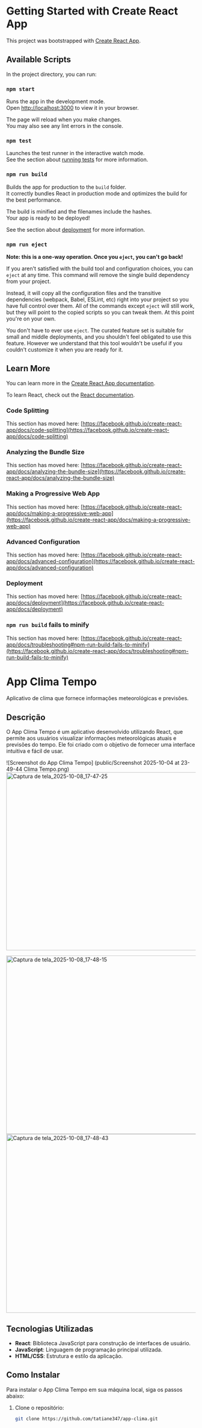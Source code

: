 # Getting Started with Create React App

This project was bootstrapped with [Create React App](https://github.com/facebook/create-react-app).

## Available Scripts

In the project directory, you can run:

### `npm start`

Runs the app in the development mode.\
Open [http://localhost:3000](http://localhost:3000) to view it in your browser.

The page will reload when you make changes.\
You may also see any lint errors in the console.

### `npm test`

Launches the test runner in the interactive watch mode.\
See the section about [running tests](https://facebook.github.io/create-react-app/docs/running-tests) for more information.

### `npm run build`

Builds the app for production to the `build` folder.\
It correctly bundles React in production mode and optimizes the build for the best performance.

The build is minified and the filenames include the hashes.\
Your app is ready to be deployed!

See the section about [deployment](https://facebook.github.io/create-react-app/docs/deployment) for more information.

### `npm run eject`

**Note: this is a one-way operation. Once you `eject`, you can't go back!**

If you aren't satisfied with the build tool and configuration choices, you can `eject` at any time. This command will remove the single build dependency from your project.

Instead, it will copy all the configuration files and the transitive dependencies (webpack, Babel, ESLint, etc) right into your project so you have full control over them. All of the commands except `eject` will still work, but they will point to the copied scripts so you can tweak them. At this point you're on your own.

You don't have to ever use `eject`. The curated feature set is suitable for small and middle deployments, and you shouldn't feel obligated to use this feature. However we understand that this tool wouldn't be useful if you couldn't customize it when you are ready for it.

## Learn More

You can learn more in the [Create React App documentation](https://facebook.github.io/create-react-app/docs/getting-started).

To learn React, check out the [React documentation](https://reactjs.org/).

### Code Splitting

This section has moved here: [https://facebook.github.io/create-react-app/docs/code-splitting](https://facebook.github.io/create-react-app/docs/code-splitting)

### Analyzing the Bundle Size

This section has moved here: [https://facebook.github.io/create-react-app/docs/analyzing-the-bundle-size](https://facebook.github.io/create-react-app/docs/analyzing-the-bundle-size)

### Making a Progressive Web App

This section has moved here: [https://facebook.github.io/create-react-app/docs/making-a-progressive-web-app](https://facebook.github.io/create-react-app/docs/making-a-progressive-web-app)

### Advanced Configuration

This section has moved here: [https://facebook.github.io/create-react-app/docs/advanced-configuration](https://facebook.github.io/create-react-app/docs/advanced-configuration)

### Deployment

This section has moved here: [https://facebook.github.io/create-react-app/docs/deployment](https://facebook.github.io/create-react-app/docs/deployment)

### `npm run build` fails to minify

This section has moved here: [https://facebook.github.io/create-react-app/docs/troubleshooting#npm-run-build-fails-to-minify](https://facebook.github.io/create-react-app/docs/troubleshooting#npm-run-build-fails-to-minify)
# App Clima Tempo

Aplicativo de clima que fornece informações meteorológicas e previsões.

## Descrição

O App Clima Tempo é um aplicativo desenvolvido utilizando React, que permite aos usuários visualizar informações meteorológicas atuais e previsões do tempo. Ele foi criado com o objetivo de fornecer uma interface intuitiva e fácil de usar.

![Screenshot do App Clima Tempo]  (public/Screenshot 2025-10-04 at 23-49-44 Clima Tempo.png)  <img width="980" height="472" alt="Captura de tela_2025-10-08_17-47-25" src="https://github.com/user-attachments/assets/c780281d-b7ae-4bf4-baa8-70149a6d45bc" />

<img width="984" height="473" alt="Captura de tela_2025-10-08_17-48-15" src="https://github.com/user-attachments/assets/4a7f52b9-5729-4162-bc4d-aaf91e31bdb9" />
<img width="983" height="474" alt="Captura de tela_2025-10-08_17-48-43" src="https://github.com/user-attachments/assets/6db74157-3f1c-48aa-b9cd-3b5c2fadee86" />




## Tecnologias Utilizadas

- **React**: Biblioteca JavaScript para construção de interfaces de usuário.
- **JavaScript**: Linguagem de programação principal utilizada.
- **HTML/CSS**: Estrutura e estilo da aplicação.

## Como Instalar

Para instalar o App Clima Tempo em sua máquina local, siga os passos abaixo:

1. Clone o repositório:
   ```bash
   git clone https://github.com/tatiane347/app-clima.git
